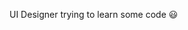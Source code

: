 UI Designer trying to learn some code 😃


<!---
LCasemiro/LCasemiro is a ✨ special ✨ repository because its `README.md` (this file) appears on your GitHub profile.
You can click the Preview link to take a look at your changes.
--->
